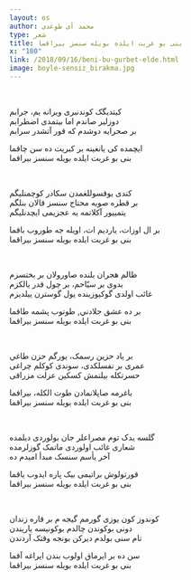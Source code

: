 ```yaml
---
layout: os
author: محمد آی طوغدی
type: شعر
title: بنی بو غربت ایلده بویله سنسز بيراقما  
x: "180"
link: /2018/09/16/beni-bu-gurbet-elde.html
image: boyle-sensiz_birakma.jpg
---
```


<br/>

کيتديگک کوندنبری ویرانه يم، جرابم  
دوزلير صاندم اما بیتمدی اضطرابم  
بر صحرايه دوشدم كه قور آتشدر سرابم  

ایچمده كی يانغينه بر کبریت ده سن چاقما  
بنی بو غربت ایلده بویله سنسز بيراقما  

<br/>

کندی يوقسوللغمدن سکادر کوچمنليگم  
بر قطره صويه محتاج سنسز قالان بنلگم  
يتمييور آکلاتمه يه عجزیمی ايچدنليگم  

بر ال اوزات، يارديم ات، اویله جه طوروب باقما  
بنی بو غربت ایلده بویله سنسز بيراقما  

<br/>

ظالم هجران يلنده صاورولان بر بختسزم  
بدوی بر سيّاحم، بر چول قدر يالکزم  
غائب اولدی گوكيوزینده يول گوسترن ييلديزم  

بر ده عشق جلادني, طوتوب پشمه طاقما   
بنی بو غربت ایلده بویله سنسز بيراقما  

<br/>

بر یاد حزین رسمک، یورگم حزن طاغي  
عمری بر نفسلكدی، سوندی کوکلم چراغی  
حسرتکله بیلنمش كسكین عزلت مزراقی   

باغرمه صاپلانمادن طوت الکله، بيراقما  
بنی بو غربت ایلده بویله سنسز بيراقما  

<br/>

گلسه يدک توم مصراعلر جان بولوردی دیلمده  
شعاری غائب اولوردی ماتمک گوزلرمده  
آخر یأسم سنسک مبدأ اميدم ده  

قورتولوش براتیمی بیک پاره ایدوب یاقما  
بنی بو غربت ایلده بویله سنسز بيراقما  

<br/>

کوندوز کون یوزی گورمم گيجه م بر قاره زندان  
دونی بوکوندن چالدم بوکونيسه ياريندن  
تام سنی بولدم دیركن بونجه وقتک آردندن  

سن ده بر ایرماق اولوب بندن ايراغه آقما  
بنی بو غربت ایلده بویله سنسز بيراقما  
